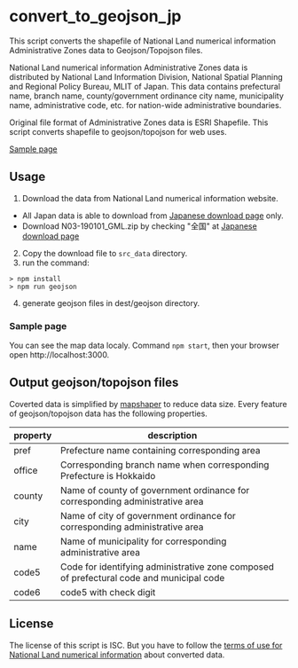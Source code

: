 # convert_to_geojson_jp

This script converts the shapefile of National Land numerical information Administrative Zones data to Geojson/Topojson files.

<!-- textlint-disable ja-technical-writing/sentence-length,ja-technical-writing/max-comma-->
National Land numerical information Administrative Zones data is distributed by National Land Information Division, National Spatial Planning and Regional Policy Bureau, MLIT of Japan. This data contains prefectural name, branch name, county/government ordinance city name, municipality name, administrative code, etc. for nation-wide administrative boundaries.
<!-- textlint-enable ja-technical-writing/sentence-length,ja-technical-writing/max-comma -->

Original file format of Administrative Zones data is ESRI Shapefile. This script converts shapefile to geojson/topojson for web uses.

[Sample page](https://HeRoMo.github.io/convert_to_geojson_jp/)

## Usage
1. Download the data from National Land numerical information website.
  - All Japan data is able to download from [Japanese download page](https://nlftp.mlit.go.jp/ksj/gml/datalist/KsjTmplt-N03-v3_0.html#prefecture00) only.
  - Download N03-190101_GML.zip by checking "全国" at [Japanese download page](https://nlftp.mlit.go.jp/ksj/gml/datalist/KsjTmplt-N03-v3_0.html#prefecture00)
2. Copy the download file to `src_data` directory.
3. run the command:
```
> npm install
> npm run geojson
```
4. generate geojson files in dest/geojson directory.

### Sample page
You can see the map data localy.
Command `npm start`, then your browser open http://localhost:3000.

## Output geojson/topojson files

Coverted data is simplified by [mapshaper](https://github.com/mbloch/mapshaper) to reduce data size.
Every feature of geojson/topojson data has the following properties.

| property | description|
|---|---|
|pref|Prefecture name containing corresponding area|
|office|Corresponding branch name when corresponding Prefecture is Hokkaido|
|county|Name of county of government ordinance for corresponding administrative area|
|city|Name of city of government ordinance for corresponding administrative area|
|name|Name of municipality for corresponding administrative area|
|code5|Code for identifying administrative zone composed of prefectural code and municipal code|
|code6| code5 with check digit|

## License
The license of this script is ISC.
But you have to follow the [terms of use for National Land numerical information](https://nlftp.mlit.go.jp/ksj/other/agreement.html) about converted data.
